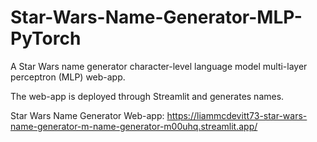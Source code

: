 # Star-Wars-Name-Generator-MLP-PyTorch
A Star Wars name generator character-level language model multi-layer perceptron (MLP) web-app.

The web-app is deployed through Streamlit and generates names.

Star Wars Name Generator Web-app: https://liammcdevitt73-star-wars-name-generator-m-name-generator-m00uhq.streamlit.app/
